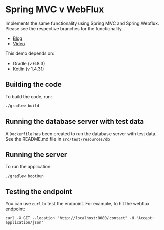 # Spring MVC v WebFlux

Implements the same functionality using Spring MVC and Spring Webflux.
Please see the respective branches for the functionality.

- [Blog](https://hbrown.dev/kotlin/2021/04/10/springmvc-v-webflux.html)
- [Video](https://youtu.be/6N1pnYun2AE)

This demo depends on:

- Gradle (v 6.8.3)
- Kotlin (v 1.4.31)

## Building the code

To build the code, run:

```shell
./gradlew build
```

## Running the database server with test data

A `Dockerfile` has been created to run the database server with test data.
See the README.md file in `src/test/resources/db`

## Running the server

To run the application:

```shell
./gradlew bootRun
```

## Testing the endpoint

You can use `curl` to test the endpoint. For example, to hit the webflux endpoint:

```shell
curl -X GET --location "http://localhost:8080/contact" -H "Accept: application/json"
```
